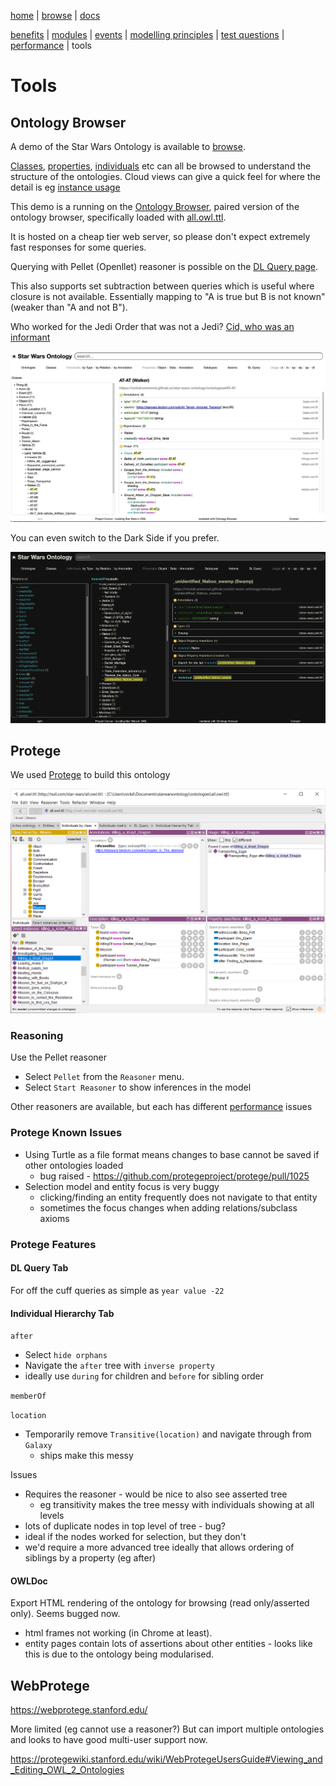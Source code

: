 [home](../) |
[browse](https://www.star-wars-ontology.co.uk/) |
[docs](readme.md)

[benefits](benefits.md) |
[modules](modularisation.md) |
[events](events.md) |
[modelling principles](modelling-principles.md) |
[test questions](test-questions.md) |
[performance](performance.md) |
tools

# Tools

## Ontology Browser

A demo of the Star Wars Ontology is available to [browse](https://www.star-wars-ontology.co.uk/).

[Classes](https://www.star-wars-ontology.co.uk/classes/),
[properties](https://www.star-wars-ontology.co.uk/objectproperties/),
[individuals](https://www.star-wars-ontology.co.uk/individuals/) etc can all be browsed to understand the structure of the ontologies.
Cloud views can give a quick feel for where the detail is eg [instance usage](https://www.star-wars-ontology.co.uk/clouds/individuals)

This demo is a running on the [Ontology Browser](https://github.com/nickdrummond/ontology-browser),
paired version of the ontology browser, specifically loaded with [all.owl.ttl](https://www.star-wars-ontology.co.uk/ontologies/-1715300141).

It is hosted on a cheap tier web server, so please don't expect extremely fast responses for some queries.

Querying with Pellet (Openllet) reasoner is possible on the [DL Query page](https://www.star-wars-ontology.co.uk/dlquery/).

This also supports set subtraction between queries which is useful where closure is not available.
Essentially mapping to "A is true but B is not known" (weaker than "A and not B").

Who worked for the Jedi Order that was not a Jedi?
[Cid, who was an informant](https://www.star-wars-ontology.co.uk/dlquery/?expression=Living_thing+and+%28memberOf+value+Jedi_Order%29&minus=hadRole+some+Jedi&syntax=man&query=instances)


![Ontology browser ](images/at-at.png)

You can even switch to the Dark Side if you prefer.

![Ontology browser in dark side mode](images/dark-side.png)

## Protege

We used [Protege](https://protege.stanford.edu) to build this ontology

![Star Wars ontology loaded in Protege](images/killing_a_Krayt_Dragon.png)

### Reasoning

Use the Pellet reasoner

* Select `Pellet` from the `Reasoner` menu.
* Select `Start Reasoner` to show inferences in the model

Other reasoners are available, but each has different [performance](performance.md) issues

### Protege Known Issues

* Using Turtle as a file format means changes to base cannot be saved if other ontologies loaded 
  * bug raised - https://github.com/protegeproject/protege/pull/1025
* Selection model and entity focus is very buggy
  * clicking/finding an entity frequently does not navigate to that entity
  * sometimes the focus changes when adding relations/subclass axioms

### Protege Features

#### DL Query Tab

For off the cuff queries as simple as `year value -22`


#### Individual Hierarchy Tab

`after`
  * Select `hide orphans`
  * Navigate the `after` tree with `inverse property`
  * ideally use `during` for children and `before` for sibling order

`memberOf`

`location`
  * Temporarily remove `Transitive(location)` and navigate through from `Galaxy`
    * ships make this messy

Issues   
* Requires the reasoner - would be nice to also see asserted tree
    * eg transitivity makes the tree messy with individuals showing at all levels
* lots of duplicate nodes in top level of tree - bug?
* ideal if the nodes worked for selection, but they don't
* we'd require a more advanced tree ideally that allows ordering of siblings by a property (eg after)
    
#### OWLDoc

Export HTML rendering of the ontology for browsing (read only/asserted only).
Seems bugged now.
* html frames not working (in Chrome at least).
* entity pages contain lots of assertions about other entities - looks like this is due to the ontology being modularised.

## WebProtege

https://webprotege.stanford.edu/

More limited (eg cannot use a reasoner?)
But can import multiple ontologies and looks to have good multi-user support now.

https://protegewiki.stanford.edu/wiki/WebProtegeUsersGuide#Viewing_and_Editing_OWL_2_Ontologies
